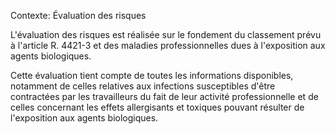 Contexte: Évaluation des risques

L'évaluation des risques est réalisée sur le fondement du classement prévu à l'article R. 4421-3 et des maladies professionnelles dues à l'exposition aux agents biologiques.

Cette évaluation tient compte de toutes les informations disponibles, notamment de celles relatives aux infections susceptibles d'être contractées par les travailleurs du fait de leur activité professionnelle et de celles concernant les effets allergisants et toxiques pouvant résulter de l'exposition aux agents biologiques.